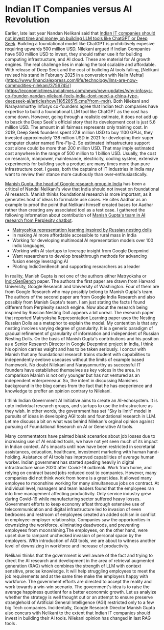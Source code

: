 # Indian IT Companies versus AI Revolution

Earlier, late last year Nandan Nelikani said that [Indian IT companies should not invest time and money on building LLM tools like ChatGPT
or Deep Seek](https://timesofindia.indiatimes.com/business/india-business/india-shouldnt-build-another-llm-nandan-nilekani/articleshow/116269605.cms).
Building a foundational model like ChatGPT is prohibitively expesive requiring upwards 500 million USD. Nilekani argued if 
Indian Companies have 500 million USD to invest, they should rather use it for building computing infrastructure, and AI cloud.
These are material for AI growth engines. The real challenge lies in making the tool scalable 
and affordable. With release of Deep Seek and the cost of builiding AI tools falling, [Nelikani revised his stand in 
February 2025 in a conversion with Nalin Mehta](https://www.financialexpress.com/life/technology/llms-are-now-commodities-nilekani/3756745/](https://economictimes.indiatimes.com/news/new-updates/why-infosys-co-founder-nandan-nilekani-feels-india-dont-need-a-china-type-deepseek-ai/articleshow/118528515.cms?from=mdr). 
Both Nilekani and Narayanmurthy Infosys co-founders agree that Indian tech companies have expertise to build a foundational
LLM tool like ChatGPT as the cost has come down. However, going through a realistic estimate, it does not add up to  basck
the Deep Seek's official story that its development cost is just 5.6 million USD. The amount in all fairness represents only
training cost. In 2019, Deep Seek founders spent 27.8 million USD to buy 1100 GPUs, they invested approximately 138 million 
USD in 2021 for developing their super computer cluster named Fire-Fly-2. So estimated infrastructure support cost alone 
could be more than 200 million USD. That may imply estimated cost anywhere in the range of 500 million to 1 billion USD. Usually,
the cost on research, manpower, maintenance, electricity, cooling system, extensive experiments for building such a 
product are many times more than pure infrastructure cost. I guess, both the captains of IT industries in India may want to 
review their stance more cautiously than over-enthusiastically. 

[Manish Gupta, the head of Google research group in India](https://economictimes.indiatimes.com/tech/technology/google-research-india-head-disagrees-with-nandan-nilekani-says-india-must-build-llms/articleshow/115627015.cms) has been a critical of Nandal Nelikani's view 
that India should not invest on foundational AI research. Manish thinks foundational research is more important, as it generates
host of ideas to formulate use cases. He cites Aadhar as an example to proof the point that Nelikani himself created bases for
Aadhar rather than creating any associated tool as a test case. I gathered the following information about contribution of
[Manish Gupta's team in AI research from Perplexity chatbot](https://www.perplexity.ai/hub/blog/introducing-perplexity-deep-research).
- [Matryoshka representation learning inspired by Russian nesting dolls](https://doi.org/10.48550/arXiv.2205.13147)
- In making AI more affordable accessible to rural mass in India
- Working for developing multimodal AI representation models over 100 indic languages,
- Working with AI startups to leverage insight from Google Deepmind
- Want researchers to develop breakthrough methods for advancing fusion energy leveraging AI
- Piloting IndicGenBench and supporting researchers as a leader
   
In reality, Manish Gupta is not one of the authors either Matryoksha or [IndicGenBench](https://arxiv.org/pdf/2404.16816) paper. 
The authors the first paper are drawn from Harvard University, Google Research and University of Washington. Four of them are from 
Google Research who may possibly belong to Manish Gupta's team. The authors of the second paper are from Google India Research and
also possibly from Manish Gupta's team. I am just stating the facts I found different from Perplexity search engine. Now about the
research being inspired by Russian Nesting Doll appears a bit unreal. The research paper that reported Matryoksha Representation
Learning paper uses the Nesting Russian Dolls as a metaphor to explain the model. My contention is that any nesting involves varying
degree of granularity. It is a generic paradigm of gradual refinement of granularity of information and independent of Russian 
Nesting Dolls. On the basis of Manish Gupta's contributions and his position as a Senior Research Director in Google Deepmind project
in India, I think his opinion carries waight and has to be taken seriously. I concur with Manish that any foundational research
trains student with capabilities to independently evelove usecases without the limits of example based framework. No doubt 
Nilekani and Narayanmurthy as successful IT founders have established themselves as key voices in the area. In comparison Manish
is not only younger but has not ventured as an independent enterpreneaur. So, the intent in discussing Manishes background in the blog 
comes from the fact that he has exeperience and knowledge to proffer an opinion contrary to Nilekani. 

I think Indian Government AI Initiative aims to create an AI-echosystem. It is upto individual research groups, and startups to 
use the infrastructure as they wish. In other words, the government has set "Sky is limit" model in pursuits of ideas in developing
AGI tools and foundational research in LLM. Let me discuss a bit on what was behind Nilekan's orginal opinion against pursuing
of Foundational Research on AI or Generative AI tools.

Many commentators have painted bleak scenarios about job losses due to increasing use of AI enabled tools, we have not yet seen 
much of its impact in Indian context. AI's impacts until now have been restricted in secretarial assistances, education, healthcare,
investment marketing with human hand-holding. Asistance of AI tools has improved capabilities of average human worker. Indian
government has started speding heavily in digital infrastructure since 2020 after Covid-19 outbreak. Work from home, and relying on
contract based jobs reduced cost to companies. However, many companies did not think work from home is a great idea. It allowed
many employee to moonshine working for many simultaneous jobs on contract. At individual level, managers and team leaders found
that the employees ran into time management affecting productivity. Only service industry grew during Covid-19 while manufacturing 
sector suffered heavy losses. Government efforts to keep economy afloat through extensive use of telecommunication and digital 
infrastructure led to invasion of even bedrooms and restroom of employees created an added schism in conflict in employee-employer 
relationship. Companies saw the opportunities in downsizing the workforce, eliminating deadwoods, and preventing employees from 
moonshining.The employees, on the other hand, were upset due to rampant unchecked invasion of personal space by the employers. 
WIth introduction of AGI tools, we are about to witness another level of downsizing in workforce and increase of productivity.

Nelikani thinks that the government is well aware of the fact and trying to direct the AI research and development in the area of
retrieval augmented generation (RAG) which combines the strength of LLM with context sensitive, precise knowledge. It will help
struggling employees to meet the job requirements and at the same time make the employers happy with workforce. The government 
efforts are directed to accept the reality and work towards a win-win scenario. The government's idea is to raise the 
average happiness quotient for a better econonmic growth. Let us analyize whether the strategy is well thought out or an attempt
to ensure preserve stranglehold of Artificial General Intelligence (AGI) restricted only to a few big Tech companies. Incidentally,
Google Research Director Manish Gupta also concurs with Nelikani to the extent that Indian IT companies should invest in
building their AI tools. Nilekani opinion has changed in last  RAG
tools .  

